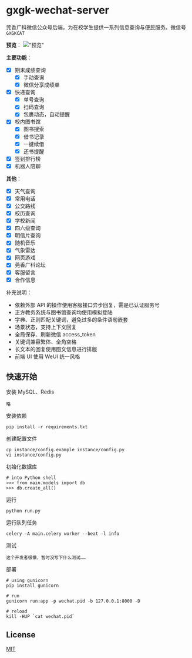 # gxgk-wechat-server
莞香广科微信公众号后端，为在校学生提供一系列信息查询与便民服务。微信号```GXGKCAT```

**预览**：
!["预览"](http://i.v2ex.co/OA598S46.jpeg)

**主要功能**：

- [x] 期末成绩查询
    - [x] 手动查询
    - [x] 微信分享成绩单
- [x] 快递查询
    - [x] 单号查询
    - [x] 扫码查询
    - [x] 包裹动态，自动提醒
- [x] 校内图书馆
    - [x] 图书搜索
    - [x] 借书记录
    - [x] 一键续借
    - [x] 还书提醒
- [x] 签到排行榜
- [x] 机器人陪聊

**其他**：

- [x] 天气查询
- [x] 常用电话
- [x] 公交路线
- [x] 校历查询
- [x] 学校新闻
- [x] 四六级查询
- [x] 明信片查询
- [x] 随机音乐
- [x] 气象雷达
- [x] 网页游戏
- [x] 莞香广科论坛
- [x] 客服留言
- [x] 合作信息

补充说明：

- 依赖外部 API 的操作使用客服接口异步回复，需是已认证服务号
- 正方教务系统与图书馆查询均使用模拟登陆
- 字典、正则匹配关键词，避免过多的条件语句嵌套
- 场景状态，支持上下文回复
- 全局保存、刷新微信 access_token
- 关键词兼容繁体、全角空格
- 长文本的回复使用图文信息进行排版
- 前端 UI 使用 WeUI 统一风格

## 快速开始

安装 MySQL、Redis
```
略
```

安装依赖

```
pip install -r requirements.txt
``` 

创建配置文件
```
cp instance/config.example instance/config.py
vi instance/config.py
```

初始化数据库

```
# into Python shell
>>> from main.models import db
>>> db.create_all()
```

运行

```
python run.py
```

运行队列任务

```
celery -A main.celery worker --beat -l info
```

测试

```
这个开发者很懒，暂时没写下什么测试……
```

部署

```
# using gunicorn
pip install gunicorn

# run
gunicorn run:app -p wechat.pid -b 127.0.0.1:8000 -D

# reload
kill -HUP `cat wechat.pid`
```

## License
[MIT](LICENSE)
